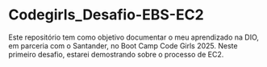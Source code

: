 # Codegirls_Desafio-EBS-EC2
Este repositório tem como objetivo documentar o meu aprendizado na DIO, em parceria com o Santander, no Boot Camp Code Girls 2025. Neste primeiro desafio, estarei demostrando sobre o processo de EC2.
